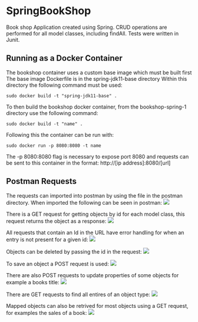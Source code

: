 # SpringBookShop
Book shop Application created using Spring.
CRUD operations are performed for all model classes, including findAll. 
Tests were written in Junit. 

## Running as a Docker Container

The bookshop container uses a custom base image which must be built first
The base image Dockerfile is in the spring-jdk11-base directory
Within this directory the following command must be used:

```
sudo docker build -t "spring-jdk11-base" .
```
To then build the bookshop docker container, from the bookshop-spring-1 directory use the following command:
```
sudo docker build -t "name" .
```

Following this the container can be run with:
```
sudo docker run -p 8080:8080 -t name
```
The -p 8080:8080 flag is necessary to expose port 8080 and requests can be sent to this container in the format:
http://[ip address]:8080/[url]
## Postman Requests

The requests can imported into postman by using the file in the postman directory.
When imported the following can be seen in postman:
![](https://github.com/RavinderSian/SpringBookShop/blob/master/bookshop-spring-1/screenshots/BookShop%20Requests.JPG)

There is a GET request for getting objects by id for each model class, this request returns the object as a response:
![](https://github.com/RavinderSian/SpringBookShop/blob/master/bookshop-spring-1/screenshots/Get%20By%20Id.JPG)

All requests that contain an Id in the URL have error handling for when an entry is not present for a given id:
![](https://github.com/RavinderSian/SpringBookShop/blob/master/bookshop-spring-1/screenshots/Id%20Not%20Found.JPG)

Objects can be deleted by passing the id in the request:
![](https://github.com/RavinderSian/SpringBookShop/blob/master/bookshop-spring-1/screenshots/Deleted.JPG)

To save an object a POST request is used:
![](https://github.com/RavinderSian/SpringBookShop/blob/master/bookshop-spring-1/screenshots/Add%20Book.JPG)

There are also POST requests to update properties of some objects for example a books title:
![](https://github.com/RavinderSian/SpringBookShop/blob/master/bookshop-spring-1/screenshots/Update%20Book%20title.JPG)

There are GET requests to find all entires of an object type:
![](https://github.com/RavinderSian/SpringBookShop/blob/master/bookshop-spring-1/screenshots/Get%20All%20Books.JPG)

Mapped objects can also be retrived for most objects using a GET request, for examples the sales of a book:
![](https://github.com/RavinderSian/SpringBookShop/blob/master/bookshop-spring-1/screenshots/Get%20Sales.JPG)
